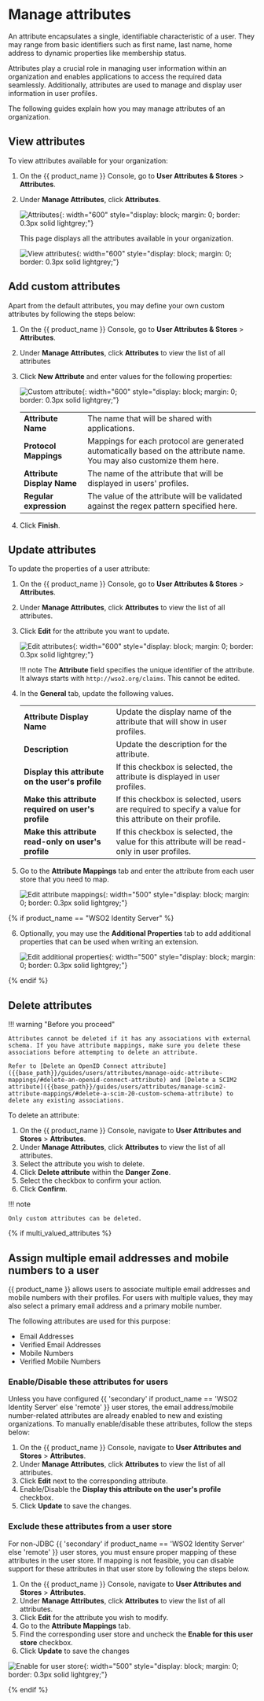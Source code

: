 # Manage attributes

An attribute encapsulates a single, identifiable characteristic of a user. They may range from basic identifiers such as first name, last name, home address to dynamic properties like membership status.

Attributes play a crucial role in managing user information within an organization and enables applications to access the required data seamlessly. Additionally, attributes are used to manage and display user information in user profiles.

The following guides explain how you may manage attributes of an organization.

## View attributes

To view attributes available for your organization:

1. On the {{ product_name }} Console, go to **User Attributes & Stores** > **Attributes**.

2. Under **Manage Attributes**, click **Attributes**.

    ![Attributes]({{base_path}}/assets/img/guides/organization/attributes/local-attributes.png){: width="600" style="display: block; margin: 0; border: 0.3px solid lightgrey;"}

    This page displays all the attributes available in your organization.

    ![View attributes]({{base_path}}/assets/img/guides/organization/attributes/view-attributes.png){: width="600" style="display: block; margin: 0; border: 0.3px solid lightgrey;"}

## Add custom attributes

Apart from the default attributes, you may define your own custom attributes by following the steps below:

1. On the {{ product_name }} Console, go to **User Attributes & Stores** > **Attributes**.
2. Under **Manage Attributes**, click **Attributes** to view the list of all attributes
3. Click **New Attribute** and enter values for the following properties:

    ![Custom attribute]({{base_path}}/assets/img/guides/organization/attributes/new-custom-attribute.png){: width="600" style="display: block; margin: 0; border: 0.3px solid lightgrey;"}

    <table>
       <tbody>
          <tr>
             <td><b>Attribute Name</b></td>
             <td>The name that will be shared with applications.</td>
          </tr>
          <tr>
              <td><b>Protocol Mappings</b></td>
              <td>Mappings for each protocol are generated automatically based on the attribute name. You may also customize them here. </td>
         </tr>
         <tr>
             <td><b>Attribute Display Name</b></td>
             <td>The name of the attribute that will be displayed in users' profiles.</td>
         </tr>
         <tr>
             <td><b>Regular expression</b></td>
             <td>The value of the attribute will be validated against the regex pattern specified here.</td>
         </tr>
       </tbody>
    </table>

4. Click **Finish**.

## Update attributes
To update the properties of a user attribute:

1. On the {{ product_name }} Console, go to **User Attributes & Stores** > **Attributes**.
2. Under **Manage Attributes**, click **Attributes** to view the list of all attributes.
3. Click **Edit** for the attribute you want to update.

    ![Edit attributes]({{base_path}}/assets/img/guides/organization/attributes/edit-attributes-general.png){: width="600" style="display: block; margin: 0; border: 0.3px solid lightgrey;"}

    !!! note
        The **Attribute** field specifies the unique identifier of the attribute. It always starts with `http://wso2.org/claims`. This cannot be edited.

4. In the **General** tab, update the following values.

    <table>
       <tbody>
          <tr>
             <td><b>Attribute Display Name</b></td>
             <td>Update the display name of the attribute that will show in user profiles.</td>
          </tr>
          <tr>
               <td><b>Description</b></td>
               <td>Update the description for the attribute.</td>
          </tr>
        <tr>
              <td><b>Display this attribute on the user's profile</b></td>
              <td>If this checkbox is selected, the attribute is displayed in user profiles.</ td>
         </tr>
         <tr>
             <td><b>Make this attribute required on user's profile</b></td>
             <td>If this checkbox is selected, users are required to specify a value for this attribute on their profile.</td>
         </tr>
         <tr>
            <td><b>Make this attribute read-only on user's profile</b></td>
            <td>If this checkbox is selected, the value for this attribute will be read-only in user profiles.</td>
       </tr>
     </tbody>
    </table>

5. Go to the **Attribute Mappings** tab and enter the attribute from each user store that you need to map.

    ![Edit attribute mappings]({{base_path}}/assets/img/guides/organization/attributes/edit-attribute-mappings.png){: width="500" style="display: block; margin: 0; border: 0.3px solid lightgrey;"}

{% if product_name == "WSO2 Identity Server" %}

6. Optionally, you may use the **Additional Properties** tab to add additional properties that can be used when writing an extension.

    ![Edit additional properties]({{base_path}}/assets/img/guides/organization/attributes/edit-attributes-additional-properties.png){: width="500" style="display: block; margin: 0; border: 0.3px solid lightgrey;"}

{% endif %}

## Delete attributes

!!! warning "Before you proceed"

    Attributes cannot be deleted if it has any associations with external schema. If you have attribute mappings, make sure you delete these associations before attempting to delete an attribute.
    
    Refer to [Delete an OpenID Connect attribute]({{base_path}}/guides/users/attributes/manage-oidc-attribute-mappings/#delete-an-openid-connect-attribute) and [Delete a SCIM2 attribute]({{base_path}}/guides/users/attributes/manage-scim2-attribute-mappings/#delete-a-scim-20-custom-schema-attribute) to delete any existing associations.


To delete an attribute:

1. On the {{ product_name }} Console, navigate to **User Attributes and Stores** > **Attributes**.
2. Under **Manage Attributes**, click **Attributes** to view the list of all attributes.
3. Select the attribute you wish to delete.
4. Click **Delete attribute** within the **Danger Zone**.
5. Select the checkbox to confirm your action.
6. Click **Confirm**.

!!! note

    Only custom attributes can be deleted.

{% if multi_valued_attributes %}
## Assign multiple email addresses and mobile numbers to a user

{{ product_name }} allows users to associate multiple email addresses and mobile numbers with their profiles. For users with multiple values, they may also select a primary email address and a primary mobile number.

The following attributes are used for this purpose:

- Email Addresses
- Verified Email Addresses
- Mobile Numbers
- Verified Mobile Numbers

### Enable/Disable these attributes for users

Unless you have configured {{ 'secondary' if product_name == 'WSO2 Identity Server' else 'remote' }} user stores, the email address/mobile number-related attributes are already enabled to new and existing organizations. To manually enable/disable these attributes, follow the steps below:

1. On the {{ product_name }} Console, navigate to **User Attributes and Stores** > **Attributes**.
2. Under **Manage Attributes**, click **Attributes** to view the list of all attributes.
3. Click **Edit** next to the corresponding attribute.
4. Enable/Disable the **Display this attribute on the user's profile** checkbox.
5. Click **Update** to save the changes.

### Exclude these attributes from a user store

For non-JDBC {{ 'secondary' if product_name == 'WSO2 Identity Server' else 'remote' }} user stores, you must ensure proper mapping of these attributes in the user store. If mapping is not feasible, you can disable support for these attributes in that user store by following the steps below.

   1. On the {{ product_name }} Console, navigate to **User Attributes and Stores** > **Attributes**.
   2. Under **Manage Attributes**, click **Attributes** to view the list of all attributes.
   3. Click **Edit** for the attribute you wish to modify.
   4. Go to the **Attribute Mappings** tab.
   4. Find the corresponding user store and uncheck the **Enable for this user store** checkbox.
   5. Click **Update** to save the changes

   ![Enable for user store]({{base_path}}/assets/img/guides/organization/attributes/enable-for-user-store.png){: width="500" style="display: block; margin: 0; border: 0.3px solid lightgrey;"}

{% endif %}